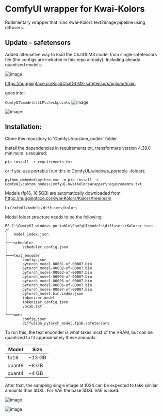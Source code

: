 # ComfyUI wrapper for Kwai-Kolors

Rudimentary wrapper that runs Kwai-Kolors text2image pipeline using diffusers.

## Update - safetensors

Added alternative way to load the ChatGLM3 model from single safetensors file (the configs are included in this repo already).
Including already quantized models:

![image](https://github.com/kijai/ComfyUI-KwaiKolorsWrapper/assets/40791699/e161eee6-ffd8-4945-8905-1ca47f2a5ef1)

https://huggingface.co/Kijai/ChatGLM3-safetensors/upload/main

goes into:

`ComfyUI\models\LLM\checkpoints`
![image](https://github.com/kijai/ComfyUI-KwaiKolorsWrapper/assets/40791699/2a6c6f3f-e159-4a82-b16f-4956f9affb25)

![image](https://github.com/kijai/ComfyUI-KwaiKolorsWrapper/assets/40791699/a31ab13a-b321-4cc6-b853-4a4e078eb6dc)


## Installation:

Clone this repository to 'ComfyUI/custom_nodes` folder.

Install the dependencies in requirements.txt, transformers version 4.38.0 minimum is required:

`pip install -r requirements.txt`

or if you use portable (run this in ComfyUI_windows_portable -folder):

`python_embeded\python.exe -m pip install -r ComfyUI\custom_nodes\ComfyUI-KwaiKolorsWrapper\requirements.txt`


Models (fp16, 16.5GB) are automatically downloaded from https://huggingface.co/Kwai-Kolors/Kolors/tree/main

to `ComfyUI/models/diffusers/Kolors`

Model folder structure needs to be the following:

```
PS C:\ComfyUI_windows_portable\ComfyUI\models\diffusers\Kolors> tree /F
│   model_index.json
│
├───scheduler
│       scheduler_config.json
│
├───text_encoder
│       config.json
│       pytorch_model-00001-of-00007.bin
│       pytorch_model-00002-of-00007.bin
│       pytorch_model-00003-of-00007.bin
│       pytorch_model-00004-of-00007.bin
│       pytorch_model-00005-of-00007.bin
│       pytorch_model-00006-of-00007.bin
│       pytorch_model-00007-of-00007.bin
│       pytorch_model.bin.index.json
│       tokenizer.model
│       tokenizer_config.json
│       vocab.txt
│
└───unet
        config.json
        diffusion_pytorch_model.fp16.safetensors
```
To run this, the text enconder is what takes most of the VRAM, but can be quantized to fit approximately these amounts:

| Model | Size | 
|--------|------| 
| fp16 | ~13 GB|
| quant8 | ~8 GB | 
| quant4 | ~4 GB |

After that, the sampling single image at 1024 can be expected to take similar amounts than SDXL. For VAE the base SDXL VAE is used.

![image](https://github.com/kijai/ComfyUI-KwaiKolorsWrapper/assets/40791699/ada4ac93-58ee-4957-96cd-2b327579d4f8)

![image](https://github.com/kijai/ComfyUI-KwaiKolorsWrapper/assets/40791699/b6a17074-be09-4075-b66f-7857c871057a)

